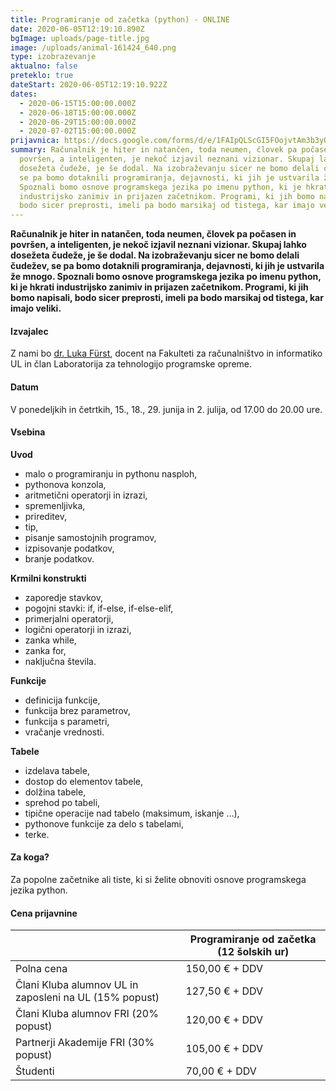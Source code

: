 ```yaml
---
title: Programiranje od začetka (python) - ONLINE
date: 2020-06-05T12:19:10.890Z
bgImage: uploads/page-title.jpg
image: /uploads/animal-161424_640.png
type: izobrazevanje
aktualno: false
preteklo: true
dateStart: 2020-06-05T12:19:10.922Z
dates:
  - 2020-06-15T15:00:00.000Z
  - 2020-06-18T15:00:00.000Z
  - 2020-06-29T15:00:00.000Z
  - 2020-07-02T15:00:00.000Z
prijavnica: https://docs.google.com/forms/d/e/1FAIpQLScGI5FOojvtAm3b3yOju6DV6VLBmcKIsV0sEXkXROEV7nqzaQ/viewform?usp=sf_link
summary: Računalnik je hiter in natančen, toda neumen, človek pa počasen in
  površen, a inteligenten, je nekoč izjavil neznani vizionar. Skupaj lahko
  dosežeta čudeže, je še dodal. Na izobraževanju sicer ne bomo delali čudežev,
  se pa bomo dotaknili programiranja, dejavnosti, ki jih je ustvarila že mnogo.
  Spoznali bomo osnove programskega jezika po imenu python, ki je hkrati
  industrijsko zanimiv in prijazen začetnikom. Programi, ki jih bomo napisali,
  bodo sicer preprosti, imeli pa bodo marsikaj od tistega, kar imajo veliki.
---
```

**Računalnik je hiter in natančen, toda neumen, človek pa počasen in površen, a inteligenten, je nekoč izjavil neznani vizionar. Skupaj lahko dosežeta čudeže, je še dodal. Na izobraževanju sicer ne bomo delali čudežev, se pa bomo dotaknili programiranja, dejavnosti, ki jih je ustvarila že mnogo. Spoznali bomo osnove programskega jezika po imenu python, ki je hkrati industrijsko zanimiv in prijazen začetnikom. Programi, ki jih bomo napisali, bodo sicer preprosti, imeli pa bodo marsikaj od tistega, kar imajo veliki.**

#### Izvajalec

Z nami bo [dr. Luka Fürst](https://akademijafri.si/izvajalci/luka-f%C3%BCrst/), docent na Fakulteti za računalništvo in informatiko UL in član Laboratorija za tehnologijo programske opreme.

#### Datum

V ponedeljkih in četrtkih, 15., 18., 29. junija in 2. julija, od 17.00 do 20.00 ure.

#### Vsebina

**Uvod**

* malo o programiranju in pythonu nasploh,
* pythonova konzola,
* aritmetični operatorji in izrazi,
* spremenljivka,
* prireditev,
* tip,
* pisanje samostojnih programov,
* izpisovanje podatkov,
* branje podatkov.

**Krmilni konstrukti**

* zaporedje stavkov,
* pogojni stavki: if, if-else, if-else-elif,
* primerjalni operatorji,
* logični operatorji in izrazi,
* zanka while,
* zanka for,
* naključna števila.

**Funkcije**

* definicija funkcije,
* funkcija brez parametrov,
* funkcija s parametri,
* vračanje vrednosti.

**Tabele**

* izdelava tabele,
* dostop do elementov tabele,
* dolžina tabele,
* sprehod po tabeli,
* tipične operacije nad tabelo (maksimum, iskanje ...),
* pythonove funkcije za delo s tabelami,
* terke.

#### Za koga?

Za popolne začetnike ali tiste, ki si želite obnoviti osnove programskega jezika python.

#### Cena prijavnine

|                                                        | Programiranje od začetka (12 šolskih ur) |
| ------------------------------------------------------ | ---------------------------------------- |
| Polna cena                                             | 150,00 € + DDV                           |
| Člani Kluba alumnov UL in zaposleni na UL (15% popust) | 127,50 € + DDV                           |
| Člani Kluba alumnov FRI (20% popust)                   | 120,00 € + DDV                           |
| Partnerji Akademije FRI (30% popust)                   | 105,00 € + DDV                           |
| Študenti                                               | 70,00 € + DDV                            |